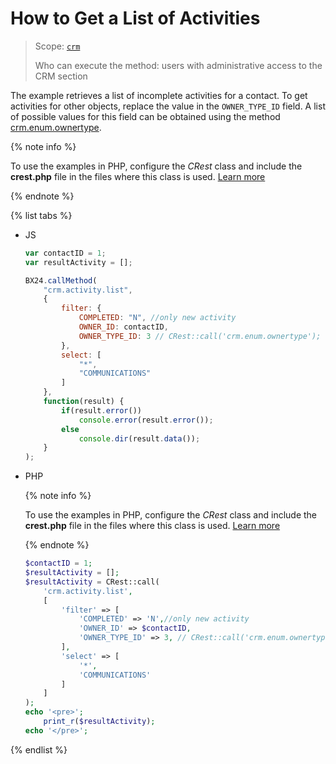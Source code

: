 # How to Get a List of Activities

> Scope: [`crm`](../../../api-reference/scopes/permissions.md)
>
> Who can execute the method: users with administrative access to the CRM section

The example retrieves a list of incomplete activities for a contact. To get activities for other objects, replace the value in the `OWNER_TYPE_ID` field. A list of possible values for this field can be obtained using the method [crm.enum.ownertype](../../../api-reference/crm/auxiliary/enum/crm-enum-owner-type.md).

{% note info %}

To use the examples in PHP, configure the *CRest* class and include the **crest.php** file in the files where this class is used. [Learn more](../../../first-steps/how-to-use-examples.md)

{% endnote %}

{% list tabs %}

- JS

    ```js
    var contactID = 1;
    var resultActivity = [];

    BX24.callMethod(
        "crm.activity.list",
        {
            filter: {
                COMPLETED: "N", //only new activity
                OWNER_ID: contactID,
                OWNER_TYPE_ID: 3 // CRest::call('crm.enum.ownertype');
            },
            select: [
                "*",
                "COMMUNICATIONS"
            ]
        },
        function(result) {
            if(result.error())
                console.error(result.error());
            else
                console.dir(result.data());
        }
    );
    ```

- PHP

    {% note info %}

    To use the examples in PHP, configure the *CRest* class and include the **crest.php** file in the files where this class is used. [Learn more](../../../first-steps/how-to-use-examples.md)

    {% endnote %}

    ```php
    $contactID = 1;
    $resultActivity = [];
    $resultActivity = CRest::call(
        'crm.activity.list',
        [
            'filter' => [
                'COMPLETED' => 'N',//only new activity
                'OWNER_ID' => $contactID,
                'OWNER_TYPE_ID' => 3, // CRest::call('crm.enum.ownertype');
            ],
            'select' => [
                '*',
                'COMMUNICATIONS'
            ]
        ]
    );
    echo '<pre>';
        print_r($resultActivity);
    echo '</pre>';
    ```

{% endlist %}